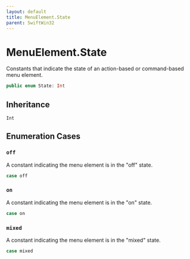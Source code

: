 ```yaml
---
layout: default
title: MenuElement.State
parent: SwiftWin32
---
```

# MenuElement.State

Constants that indicate the state of an action-based or command-based
menu element.

``` swift
public enum State: Int 
```

## Inheritance

`Int`

## Enumeration Cases

### `off`

A constant indicating the menu element is in the "off" state.

``` swift
case off
```

### `on`

A constant indicating the menu element is in the "on" state.

``` swift
case on
```

### `mixed`

A constant indicating the menu element is in the "mixed" state.

``` swift
case mixed
```
